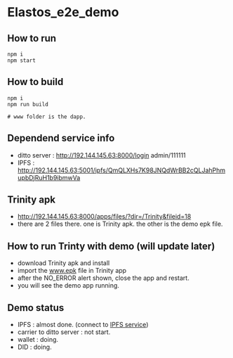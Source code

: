 # Elastos_e2e_demo

## How to run
```
npm i
npm start
```

## How to build
```
npm i
npm run build

# www folder is the dapp.
```

## Dependend service info
* ditto server : http://192.144.145.63:8000/login admin/111111
* IPFS : http://192.144.145.63:5001/ipfs/QmQLXHs7K98JNQdWrBB2cQLJahPhmupbDjRuH1b9ibmwVa

## Trinity apk 
* http://192.144.145.63:8000/apps/files/?dir=/Trinity&fileid=18
* there are 2 files there. one is Trinity apk. the other is the demo epk file.

## How to run Trinty with demo (will update later)
* download Trinity apk and install
* import the www.epk file in Trinity app
* after the NO_ERROR alert shown, close the app and restart. 
* you will see the demo app running.

## Demo status
* IPFS : almost done. (connect to [IPFS service](http://192.144.145.63:5001/ipfs/QmQLXHs7K98JNQdWrBB2cQLJahPhmupbDjRuH1b9ibmwVa))
* carrier to ditto server : not start.
* wallet : doing.
* DID : doing.







